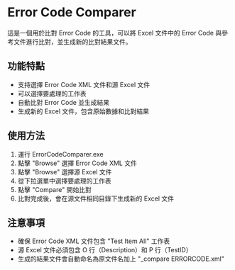 # Error Code Comparer

這是一個用於比對 Error Code 的工具，可以將 Excel 文件中的 Error Code 與參考文件進行比對，並生成新的比對結果文件。

## 功能特點

- 支持選擇 Error Code XML 文件和源 Excel 文件
- 可以選擇要處理的工作表
- 自動比對 Error Code 並生成結果
- 生成新的 Excel 文件，包含原始數據和比對結果

## 使用方法

1. 運行 ErrorCodeComparer.exe
2. 點擊 "Browse" 選擇 Error Code XML 文件
3. 點擊 "Browse" 選擇源 Excel 文件
4. 從下拉選單中選擇要處理的工作表
5. 點擊 "Compare" 開始比對
6. 比對完成後，會在源文件相同目錄下生成新的 Excel 文件

## 注意事項

- 確保 Error Code XML 文件包含 "Test Item All" 工作表
- 源 Excel 文件必須包含 O 行（Description）和 P 行（TestID）
- 生成的結果文件會自動命名為原文件名加上 "_compare ERRORCODE.xml" 